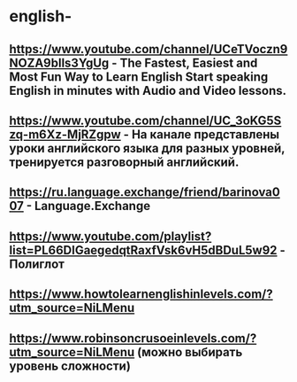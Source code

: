 # english-

## https://www.youtube.com/channel/UCeTVoczn9NOZA9blls3YgUg - The Fastest, Easiest and Most Fun Way to Learn English Start speaking English in minutes with Audio and Video lessons.

## https://www.youtube.com/channel/UC_3oKG5Szq-m6Xz-MjRZgpw - На канале представлены уроки английского языка для разных уровней, тренируется разговорный английский.

## https://ru.language.exchange/friend/barinova007 - Language.Exchange

## https://www.youtube.com/playlist?list=PL66DIGaegedqtRaxfVsk6vH5dBDuL5w92 - Полиглот

## https://www.howtolearnenglishinlevels.com/?utm_source=NiLMenu

## https://www.robinsoncrusoeinlevels.com/?utm_source=NiLMenu (можно выбирать уровень сложности)
